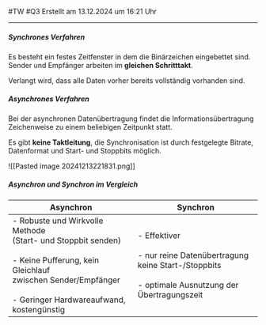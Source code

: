 #TW #Q3 Erstellt am 13.12.2024 um 16:21 Uhr

---

##### Synchrones Verfahren

Es besteht ein festes Zeitfenster in dem die Binärzeichen eingebettet sind. Sender und Empfänger arbeiten im **gleichen Schritttakt**.

Verlangt wird, dass alle Daten vorher bereits vollständig vorhanden sind.

##### Asynchrones Verfahren

Bei der asynchronen Datenübertragung findet die Informationsübertragung Zeichenweise zu einem beliebigen Zeitpunkt statt.

Es gibt **keine Taktleitung**, die Synchronisation ist durch festgelegte Bitrate, Datenformat und Start- und Stoppbits möglich.

![[Pasted image 20241213221831.png]]

##### Asynchron und Synchron im Vergleich

| Asynchron                                                                                                                                                                                | Synchron                                                                                                                     |
| ---------------------------------------------------------------------------------------------------------------------------------------------------------------------------------------- | ---------------------------------------------------------------------------------------------------------------------------- |
| - Robuste und Wirkvolle Methode <br>(Start- und Stoppbit senden)<br><br>- Keine Pufferung, kein Gleichlauf<br>zwischen Sender/Empfänger<br><br>- Geringer Hardwareaufwand, kostengünstig | - Effektiver<br><br>- nur reine Datenübertragung<br>keine Start-/Stoppbits<br><br>- optimale Ausnutzung der Übertragungszeit |

